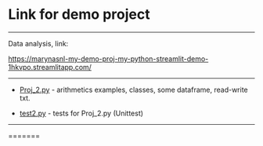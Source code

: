 # Link for  demo project

<hr>
Data analysis, link:

https://marynasnl-my-demo-proj-my-python-streamlit-demo-1hkvpo.streamlitapp.com/

<hr>


- [Proj_2.py](https://github.com/MarynaSnl/my_demo_proj/tree/main/my_demo_proj2/Proj_2.py) - arithmetics examples, classes, some dataframe, read-write txt.

- [test2.py](https://github.com/MarynaSnl/my_demo_proj/tree/main/my_demo_proj2/test2.py) - tests for  Proj_2.py (Unittest)


<hr>
=======
